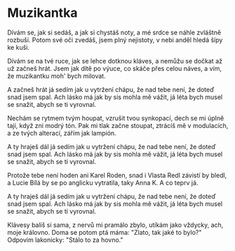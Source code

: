 # Muzikantka

Dívám se, jak si sedáš,
a jak si chystáš noty,
a mé srdce se náhle
zvláštně rozbuší.
Potom své oči zvedáš,
jsem plný nejistoty,
v nebi anděl hledá
šípy ke kuši.

Dívám se na tvé ruce,
jak se lehce dotknou kláves,
a nemůžu se dočkat
až už začneš hrát.
Jsem jak dítě po výuce,
co skáče přes celou náves,
a vím, že muzikantku
moh' bych milovat.

A začneš hrát
já sedím jak u vytržení
chápu, že nad tebe není,
že doteď snad jsem spal.
Ach lásko má
jak by sis mohla mě vážit,
já léta bych musel se snažit,
abych se ti vyrovnal.

Nechám se rytmem tvým houpat,
vzrušit tvou synkopací,
dech se mi úplně tají,
když zní modrý tón.
Pak mi tlak začne stoupat,
ztrácíš mě v modulacích,
a ze tvých alterací,
zářím jak lampión.

A ty hraješ dál
já sedím jak u vytržení
chápu, že nad tebe není,
že doteď snad jsem spal.
Ach lásko má
jak by sis mohla mě vážit,
já léta bych musel se snažit,
abych se ti vyrovnal.

Protože tebe není hoden
ani Karel Roden,
snad i Vlasta Redl
závistí by bledl,
a Lucie Bílá
by se po anglicku vytratila,
taky Anna K.
A co teprv já.

A ty hraješ dál
já sedím jak u vytržení
chápu, že nad tebe není,
že doteď snad jsem spal.
Ach lásko má
jak by sis mohla mě vážit,
já léta bych musel se snažit,
abych se ti vyrovnal.

Klávesy balíš si sama,
z nervů mi pramálo zbylo,
utíkám jako vždycky,
ach, moje královno.
Doma se potom ptá máma:
"Zlato, tak jaké to bylo?"
Odpovím lakonicky:
"Stálo to za hovno."
